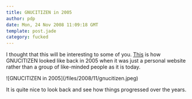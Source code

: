 ```yaml
---
title: GNUCITIZEN in 2005
author: pdp
date: Mon, 24 Nov 2008 11:09:18 GMT
template: post.jade
category: fucked
---
```


I thought that this will be interesting to some of you. [This](/files/2008/11/gnucitizen.jpeg) is how GNUCITIZEN looked like back in 2005 when it was just a personal website rather than a group of like-minded people as it is today.

<div class="screen">![GNUCITIZEN in 2005](/files/2008/11/gnucitizen.jpeg)</div>

It is quite nice to look back and see how things progressed over the years.
